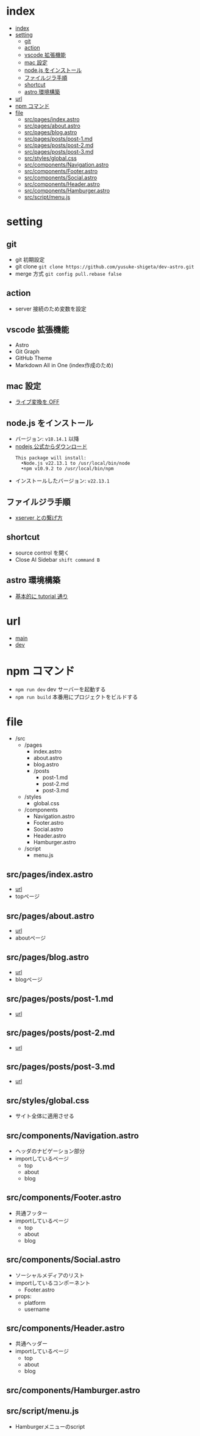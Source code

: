 # index
- [index](#index)
- [setting](#setting)
  - [git](#git)
  - [action](#action)
  - [vscode 拡張機能](#vscode-拡張機能)
  - [mac 設定](#mac-設定)
  - [node.js をインストール](#nodejs-をインストール)
  - [ファイルジラ手順](#ファイルジラ手順)
  - [shortcut](#shortcut)
  - [astro 環境構築](#astro-環境構築)
- [url](#url)
- [npm コマンド](#npm-コマンド)
- [file](#file)
  - [src/pages/index.astro](#srcpagesindexastro)
  - [src/pages/about.astro](#srcpagesaboutastro)
  - [src/pages/blog.astro](#srcpagesblogastro)
  - [src/pages/posts/post-1.md](#srcpagespostspost-1md)
  - [src/pages/posts/post-2.md](#srcpagespostspost-2md)
  - [src/pages/posts/post-3.md](#srcpagespostspost-3md)
  - [src/styles/global.css](#srcstylesglobalcss)
  - [src/components/Navigation.astro](#srccomponentsnavigationastro)
  - [src/components/Footer.astro](#srccomponentsfooterastro)
  - [src/components/Social.astro](#srccomponentssocialastro)
  - [src/components/Header.astro](#srccomponentsheaderastro)
  - [src/components/Hamburger.astro](#srccomponentshamburgerastro)
  - [src/script/menu.js](#srcscriptmenujs)

# setting

## git

- git 初期設定
  <!-- yusuke.shigeta@MacBook dev-astro % git config --global user.email "x.shigeta.x@gmail.com" -->
  <!-- yusuke.shigeta@MacBook dev-astro %   git config --global user.name "yusuke-shigeta" -->
- git clone
  `git clone https://github.com/yusuke-shigeta/dev-astro.git`
- merge 方式
  `git config pull.rebase false`

## action

- server 接続のため変数を設定

## vscode 拡張機能

- Astro
- Git Graph
- GitHub Theme
- Markdown All in One (index作成のため)

## mac 設定

- [ライブ変換を OFF](https://easytouse.jp/2018/01/23/mac-liveconversion-off/)

## node.js をインストール

- バージョン: `v18.14.1` 以降
- [nodejs 公式からダウンロード](https://nodejs.org/ja)
  ```
  This package will install:
    •Node.js v22.13.1 to /usr/local/bin/node
    •npm v10.9.2 to /usr/local/bin/npm
  ```
- インストールしたバージョン: `v22.13.1`

## ファイルジラ手順

- [xserver との繋げ方](https://www.xserver.ne.jp/manual/man_ftp_filezilla_setting.php)

## shortcut

- source control を開く
- Close AI Sidebar
  `shift command B`

## astro 環境構築

- [基本的に tutorial 通り](https://docs.astro.build/ja/tutorial/1-setup/1/)

# url

- [main](https://yusuke-shigeta.com/)
- [dev](http://localhost:4321/)

# npm コマンド

- `npm run dev`
  dev サーバーを起動する
- `npm run build`
  本番用にプロジェクトをビルドする

# file

- /src
  - /pages
    - index.astro
    - about.astro
    - blog.astro
    - /posts
      - post-1.md
      - post-2.md
      - post-3.md
  - /styles
    - global.css
  - /components
    - Navigation.astro
    - Footer.astro
    - Social.astro
    - Header.astro
    - Hamburger.astro
  - /script
    - menu.js

## src/pages/index.astro

- [url](http://localhost:4321/)
- topページ

## src/pages/about.astro

- [url](http://localhost:4321/about)
- aboutページ

## src/pages/blog.astro

- [url](http://localhost:4321/blog)
- blogページ

## src/pages/posts/post-1.md

- [url](http://localhost:4321/posts/post-1)

## src/pages/posts/post-2.md

- [url](http://localhost:4321/posts/post-2)

## src/pages/posts/post-3.md

- [url](http://localhost:4321/posts/post-3)

## src/styles/global.css

- サイト全体に適用させる

## src/components/Navigation.astro

- ヘッダのナビゲーション部分
- importしているページ
  - top
  - about
  - blog

## src/components/Footer.astro

- 共通フッター
- importしているページ
  - top
  - about
  - blog

## src/components/Social.astro

- ソーシャルメディアのリスト
- importしているコンポーネント
  - Footer.astro
- props:
  - platform
  - username

## src/components/Header.astro

- 共通ヘッダー
- importしているページ
  - top
  - about
  - blog

## src/components/Hamburger.astro

## src/script/menu.js

- Hamburgerメニューのscript